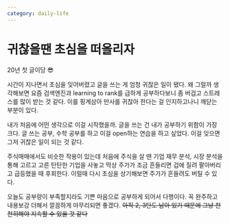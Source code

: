 ```yaml
---
category: daily-life
---
```


# 귀찮을땐 초심을 떠올리자
20년 첫 글이당 😎  

시간이 지나면서 초심을 잊어버렸고 글을 쓰는 게 엄청 귀찮은 일이 됐다. 
왜 그럴까 생각해보면 요즘 검색엔진과 learning to rank를 급하게 공부하다보니 
좀 버겁고 스트레스를 많이 받는 것 같다.
이를 핑계삼아 만사를 귀찮아 한다는 걸 인지하고나니 깨닫는 부분이 있다.   
  
내가 처음에 어떤 생각으로 이걸 시작했을까. 
글을 쓰는 건 내가 공부하기 위함이 가장 크다.
글 쓰는 공부, 수학 공부를 하고 이걸 open하는 연습을 하고 싶었다. 
이걸 잊으면 그저 귀찮은 일이 되는 것 같다.

주식매매에서도 비슷한 작용이 있는데
처음에 주식을 살 땐 기업 재무 분석, 시장 분석을 통해 고르고 고른 탄탄한 기업을 사놓고
막상 주가가 조금 흔들리면 겁에 질려 팔아버리고 급등했을 때 후회한다.
이럴때 다시 초심을 상기해보면 주가가 흔들려도 버틸 수 있다.

오늘도 공부량이 부족할지라도 
기쁜 마음으로 공부하게 되어서 다행이다.
꼭 완주하고 내용보강 더해서 깔끔하게 마무리되면 좋겠다.
~~아직 2, 3탄도 남아 있기 때문에 그냥 천천히해야 지속할 수 있을 것 같다~~